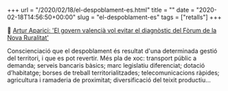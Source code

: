 +++
url = "/2020/02/18/el-despoblament-es.html"
title = ""
date = "2020-02-18T14:56:50+00:00"
slug = "el-despoblament-es"
tags = ["retalls"]
+++

📎 [Artur Aparici: 'El govern valencià vol evitar el diagnòstic del Fòrum de la Nova Ruralitat'](https://www.vilaweb.cat/noticies/artur-aparici-la-ciutat-es-el-simbol-de-la-crisi/)

Conscienciació que el despoblament és resultat d'una determinada gestió del territori, i que es pot revertir. Més pla de xoc: transport públic a demanda; serveis bancaris bàsics; marc legislatiu diferenciat; dotació d’habitatge; borses de treball territorialitzades; telecomunicacions ràpides; agricultura i ramaderia de proximitat; diversificació del teixit productiu…
